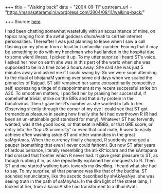 +++
title = "Walking back"
date = "2004-09-11"
upstream_url = "https://manasataramgini.wordpress.com/2004/09/11/walking-back/"

+++
Source: [here](https://manasataramgini.wordpress.com/2004/09/11/walking-back/).

I had been chatting somewhat wastefully with an acquaintence of mine, on topics ranging from the awful goddess dhumAvati to certain internet personalities. Thereafter I was just planning to leave when I saw a call flashing on my phone from a local but unfamiliar number. Fearing that it may be something to do with my henchman who had landed in the hospital due to some wierd illness, I picked it up. To my utter surprise I heard ST’s voice. I asked her how on earth she was in this part of the world when she was supposed to be in a time zone 3 hours away. She said she was just 5 minutes away and asked me if I could swing by. So we were soon attending to the ritual of bhojanaM yarning over some old days when we scaled the pinnacles of Rajgad. ST still remained her same extraordinarily competitive self, expressing a tinge of disappointment at my recent successful strike on A20. To smoothen matters, I pacified her by praising her successful, if somehwhat trivial, strike on the BIRs and that dirty protein in the baculovirus. Then I gave her R’s number as she wanted to talk to her. Observing silently through the corner of my eye I could see that ST got tremendous pleasure in seeing how finally she felt had overthrown R (R had been an un-attainable gold standard for many). Whatever ST had fervently wanted, was it the good looks, or that seat in MBBS, or that GRE score, or entry into the “top US university” or even that cool mate, R used to easily achieve often washing aside ST and other wannabes in the great saMgrAmas. When the currency finally changed, R suddenly emerged a pauper (something that even I never could fathom). But now ST after years of ardous penance, literally resembling the ati-kR^icchra and the sAntapana had crossed that frontier which R never had. It gave great pleasure to ST, as though rubbing it in, as she repeatedly explained her conquests to R. Then ST and me started walking back towards my dwelling. I heard what she had to say. To my surprise, all that penance was like that of the buddha. ST sounded renunciatory, like the ascetic described by shAkAyaNya, she was seeing truth in the path of saMnyAsa. In the dim light of the street lamp, I looked at her, from a kamalA she had transformed to a dhumAvati.  

